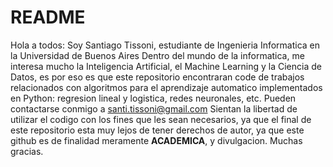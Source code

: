 # README
Hola a todos:
Soy Santiago Tissoni, estudiante de Ingenieria Informatica en la Universidad de Buenos Aires
Dentro del mundo de la informatica, me interesa mucho la Inteligencia Artificial, el Machine Learning y la Ciencia de Datos,
es por eso es que este repositorio encontraran code de trabajos relacionados con algoritmos para el aprendizaje automatico
implementados en Python: regresion lineal y logistica, redes neuronales, etc.
Pueden contactarse conmigo a santi.tissoni@gmail.com
Sientan la libertad de utilizar el codigo con los fines que les sean necesarios, ya que el final de este repositorio esta
muy lejos de tener derechos de autor, ya que este github es de finalidad meramente **ACADEMICA**, y divulgacion.
Muchas gracias.
